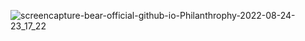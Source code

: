 
![screencapture-bear-official-github-io-Philanthrophy-2022-08-24-23_17_22](https://user-images.githubusercontent.com/93325394/186515088-c5ab09cd-6280-47cb-b618-855abc52694c.png)
